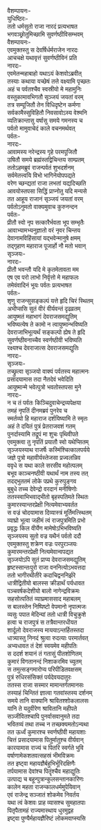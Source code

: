 वैशम्पायनः-  
युधिष्ठिरः-  
ततो धर्मसुतो राजा नारदं प्रत्यभाषत  
भगवञ्छ्रोतुमिच्छामि सुवर्णष्ठीविसम्भवम्  
वैशम्पायनः-  
एवमुक्तस्तु स देवर्षिर्धर्मराजेन नारदः  
आचचक्षे यथावृत्तं सुवर्णष्ठीविनं प्रति  
नारदः-  
एवमेतन्महाबाहो यथाऽयं केशवोऽब्रवीत्  
तस्याः कथाया यच्छेषं तत्ते वक्ष्यामि पृच्छतः  
अहं च पर्वतश्चैव स्वस्रीयो मे महामुनिः  
वस्तुकामावभिगतौ सृञ्जयं जयतां वरम्  
तत्र सम्पूजितौ तेन विधिदृष्टेन कर्मणा  
सर्वकामैस्सुविहितौ निवसावोऽस्य वेश्मनि  
व्यतिक्रान्तासु वर्षासु समये गमनस्य च  
पर्वतो मामुवाचेदं काले वचनमर्थवत्  
पर्वतः-  
नारदः-  
आवामस्य नरेन्द्रस्य गृहे परमपूजितौ  
उषितौ समये ब्रह्मंस्तद्विचिन्तय साम्प्रतम्  
ततोऽहमब्रुवं राजन्पर्वतं शुभदर्शनम्  
सर्वमेतत्त्वयि विभो भागिनेयोपपद्यते  
वरेण च्छन्द्यतां राजा लभतां यद्यदिच्छति  
आवयोस्तपसा सिद्धिं प्राप्नोतु यदि मन्यसे  
तत आहूय राजानं सृञ्जयं जयतां वरम्  
पर्वतोऽनुमतो वाक्यमुवाच कुरुनन्दन  
पर्वतः-  
प्रीतौ स्वो नृप सत्कारैर्भवता भूप सम्भृतैः  
आवाभ्यामभ्यनुज्ञातो वरं नृवर चिन्तय  
देवानामविहिंसायां यद्भवेन्मानुषे क्षमम्  
तद्गृहाण महाराज पूजार्हो नौ मतो भवान्  
सृञ्जयः-  
नारदः-  
प्रीतौ भवन्तौ यदि मे कृतमेतावता मम  
एष एव परो लाभो निर्वृत्तो मे महाफलः  
तमेवंवादिनं भूयः पर्वतः प्रत्यभाषत  
पर्वतः-  
शृणु राजन्सुसङ्कल्पं यत्ते हृदि चिरं स्थितम्  
अभीप्ससि सुतं वीरं वीर्यवन्तं दृढव्रतम्  
आयुष्मतं महाभागं देवराजसमद्युतिम्  
भविष्यत्येष ते कामो न त्वायुष्मान्भविष्यति  
देवराजाभिभूत्यर्थं सङ्कल्पो ह्येष ते हृदि  
सुवर्णष्ठीवनाच्चैव स्वर्णष्ठीवी भविष्यति  
रक्ष्यश्च देवराजात्स देवराजसमद्युतिः  
नारदः-  
सृञ्जयः-  
तच्छ्रुत्वा सृञ्जयो वाक्यं पर्वतस्य महात्मनः  
प्रसादयामास तदा नैतदेवं भवेदिति  
आयुष्मान्मे भवेत्पुत्रो भवतोस्तपसा मुने  
नारदः-  
न च तं पर्वतः किञ्चिदुवाचेन्द्रव्यपेक्षया  
तमहं नृपतिं दीनमब्रवं पुनरेव च  
स्मर्तव्यो हि महाराज दर्शयिष्यामि ते स्मृतः  
अहं ते दयितं पुत्रं प्रेतराजवशं गतम्  
पुनर्दास्यामि तद्रूपं मा शुचः पृथिवीपते  
एवमुक्त्वा तु नृपतिं प्रयातौ स्वो यथेप्सितम्  
सृञ्जयस्याथ राजर्षेः कस्मिंश्चित्कालपर्यये  
जज्ञे पुत्रो महावीर्यस्तेजसा प्रज्वलन्निव  
ववृधे स यथा काले सरसीव महोत्पलम्  
बभूव काञ्चनष्ठीवी यथार्थं नाम तस्य तत्  
तदद्भुततमं लोके पप्रथे कुरुपुङ्गव  
बुबुधे तच्च देवेन्द्रो वरदानं मनीषिणोः  
ततस्स्वाभिभवाद्भीतो बृहस्पतिमते स्थितः  
कुमारस्यान्तरप्रेक्षी नित्यमेवाभ्यवर्तत  
स वज्रं चोदयामास दिव्यास्त्रं मूर्तिमत्स्थितम्  
व्याघ्रो भूत्वा जहीमं त्वं राजपुत्रमिति प्रभो  
प्रवृद्धः किल वीर्येण मामेषोऽभिभविष्यति  
सृञ्जयस्य सुतो वज्र यथैनं पर्वतो ददौ  
एवमुक्तस्तु शक्रेण वज्रः परपुरञ्जयः  
कुमारमन्तरप्रेक्षी नित्यमेवान्वपद्यत  
सृञ्जयोऽपि सुतं प्राप्य देवराजसमद्युतिम्  
हृष्टस्सान्तःपुरो राजा वननित्योऽभवत्तदा  
ततो भागीरथीतीरे कदाचिद्वननिर्झरे  
धात्रीद्वितीयो बालस्स क्रीडार्थं पर्यधावत  
पञ्चवर्षकदेशीयो बालो नागेन्द्रविक्रमः  
सहसोत्पतितं व्याघ्रमाससाद महाबलम्  
स बालस्तेन निष्पिष्टो वेपमानो नृपात्मजः  
व्यसुः पपात मेदिन्यां ततो धात्री विचुक्रुशे  
हत्वा च राजपुत्रं स तत्रैवान्तरधीयत  
शार्दूलो देवराजस्य माययाऽन्तर्हितस्तदा  
धात्र्यास्तु निनदं श्रुत्वा रुदत्याः परमार्तवत्  
अभ्यधावत तं देशं स्वयमेव महीपतिः  
स ददर्श शयानं तं गतासुं पीतशोणितम्  
कुमारं विगतानन्दं निशाकरमिव च्युतम्  
स तमुत्सङ्गमारोप्य परिपीडितवक्षसम्  
पुत्रं रुधिरसंसिक्तं पर्यदेवयदातुरः  
ततस्स राजा सस्मार मामान्तर्गतमानसः  
तस्याहं चिन्तितं ज्ञात्वा गतवांस्तस्य दर्शनम्  
समये तानि वाक्यानि श्रावितश्शोकलालसः  
यानि ते यदुवीरेण श्रावितानि महीपते  
सञ्जीवितश्चापि पुनर्वासवानुमते तदा  
भवितव्यं तथा तच्च न तच्छक्यमतोऽन्यथा  
तत ऊर्ध्वं कुमारश्च स्वर्णष्ठीवी महायशाः  
चित्तं प्रसादयामास पितुर्मातुश्च वीर्यवान्  
कारयामास राज्यं च पितरि स्वर्गते भुवि  
वर्षाणामेकशतवत्सहस्रं भीमविक्रमः  
तत इष्ट्वा महायज्ञैर्बहुभिर्भूरिदक्षिणैः  
तर्पयामास देवांश्च पितॄंश्चैव महाद्युतिः  
उत्पाद्य च बहून्पुत्रान्कुलसन्तानकारिणः  
कालेन महता राजन्कालधर्ममुपेयिवान्  
एवं राजेन्द्र सञ्जातं शोकमेव निवर्तय  
यथा त्वं केशवः प्राह व्यासश्च सुमहातपाः  
पितृपैतामहं राज्यमास्थाय धुरमुद्वह  
इष्ट्वा पुण्यैर्महायज्ञैरिष्टं लोकमवाप्स्यसि   
